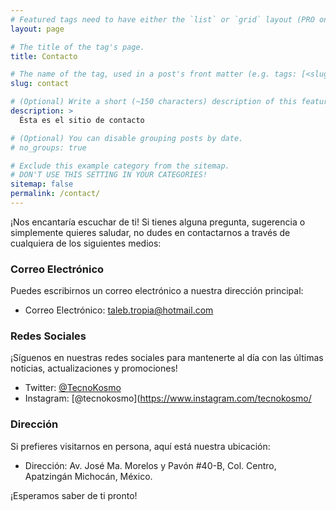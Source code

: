 ```yaml
---
# Featured tags need to have either the `list` or `grid` layout (PRO only).
layout: page

# The title of the tag's page.
title: Contacto

# The name of the tag, used in a post's front matter (e.g. tags: [<slug>]).
slug: contact

# (Optional) Write a short (~150 characters) description of this featured tag.
description: >
  Ésta es el sitio de contacto

# (Optional) You can disable grouping posts by date.
# no_groups: true

# Exclude this example category from the sitemap.
# DON'T USE THIS SETTING IN YOUR CATEGORIES!
sitemap: false
permalink: /contact/
---
```




¡Nos encantaría escuchar de ti! Si tienes alguna pregunta, sugerencia o simplemente quieres saludar, no dudes en contactarnos a través de cualquiera de los siguientes medios:


### Correo Electrónico

Puedes escribirnos un correo electrónico a nuestra dirección principal:

- Correo Electrónico: taleb.tropia@hotmail.com

### Redes Sociales

¡Síguenos en nuestras redes sociales para mantenerte al día con las últimas noticias, actualizaciones y promociones!

- Twitter: [@TecnoKosmo](https://twitter.com/TecnoKosmo)
- Instagram: [@tecnokosmo](https://www.instagram.com/tecnokosmo/

### Dirección

Si prefieres visitarnos en persona, aquí está nuestra ubicación:

- Dirección:  Av. José Ma. Morelos y Pavón #40-B,
              Col. Centro, Apatzingán Michocán,
              México.

¡Esperamos saber de ti pronto!